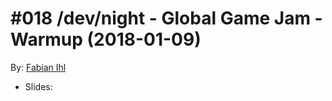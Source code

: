 # #018 /dev/night - Global Game Jam - Warmup (2018-01-09)
 
By: [Fabian Ihl](https://github.com/akuryou)

- Slides: 
